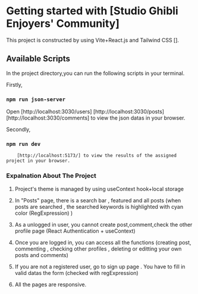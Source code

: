# Getting started with [Studio Ghibli Enjoyers' Community]

This project is constructed by using Vite+React.js and Tailwind CSS [].


## Available Scripts
In the project directory,you can run the following scripts in your terminal.

Firstly,
### `npm run json-server`
Open    [http://localhost:3030/users]
        [http://localhost:3030/posts]
        [http://localhost:3030/comments]  to view the json datas in your browser.


Secondly,
### `npm run dev`
        [http://localhost:5173/] to view the results of the assigned project in your browser.



### Expalnation About The Project



1. Project's theme is managed by using useContext hook+local storage

2. In "Posts" page, there is a search bar , featured and all posts (when posts are searched , the searched keywords is highlighted with cyan color  (RegExpression) ) 

3. As a unlogged in user, you cannot create post,comment,check the other profile page (React Authentication + useContext)

4. Once you are logged in, you can access all the functions (creating post, commenting , checking other profiles , deleting or editting your own posts and comments)

5. If you are not a registered user, go to sign up page . You have to fill in valid datas the form (checked with regExpression)

5. All the pages are responsive.